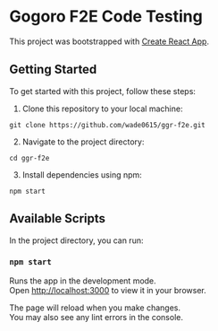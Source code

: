 # Gogoro F2E Code Testing

This project was bootstrapped with [Create React App](https://github.com/facebook/create-react-app).

## Getting Started

To get started with this project, follow these steps:

1. Clone this repository to your local machine:

`git clone https://github.com/wade0615/ggr-f2e.git`

2. Navigate to the project directory:

`cd ggr-f2e`

3. Install dependencies using npm:

`npm start`

## Available Scripts

In the project directory, you can run:

### `npm start`

Runs the app in the development mode.\
Open [http://localhost:3000](http://localhost:3000) to view it in your browser.

The page will reload when you make changes.\
You may also see any lint errors in the console.
